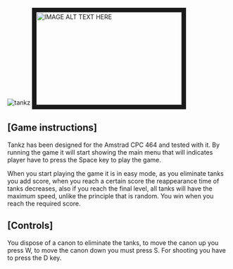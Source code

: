 ![tankz](https://user-images.githubusercontent.com/131896798/234641773-0362ccd0-76c2-4797-879f-8ca6f320ec8f.png)
<a href="http://www.youtube.com/watch?feature=player_embedded&v=-CqXz62gSLw
" target="_blank"><img src="http://img.youtube.com/vi/-CqXz62gSLw/1.jpg" 
alt="IMAGE ALT TEXT HERE" width="330" height="210" border="10" /></a>

## [Game instructions]
Tankz has been designed for the Amstrad CPC 464 and tested with it. By running the game
it will start showing the main menu that will indicates player have to press the Space key
to play the game.

When you start playing the game it is in easy mode, as you eliminate tanks you add score,
when you reach a certain score the reappearance time of tanks decreases, also if you
reach the final level, all tanks will have the maximum speed, unlike the principle that is
random. You win when you reach the required score.

## [Controls]
You dispose of a canon to eliminate the tanks, to move the canon up you press W, to move
the canon down you must press S. For shooting you have to press the D key.
